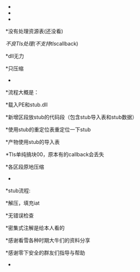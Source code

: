 ﻿*
*
*
*没有处理资源表(还没看)

*不良Tls处理(不支持tls*callback)

*dll无力

*只压缩

*



*流程大概是：

*载入PE和stub.dll

*新增区段放stub的代码段（包含stub导入表和stub数据）

*使用stub的重定位表重定位一下stub

*产物使用stub的导入表

*Tls单纯搞块00，原本有的callback会丢失

*各区段原地压缩

*



*stub流程:

*解压，填充iat



*无错误检查

*密集式注解是给本人看的



*感谢看雪各种时期大牛们的资料分享

*感谢零下安全的群友们指导与帮助

*

